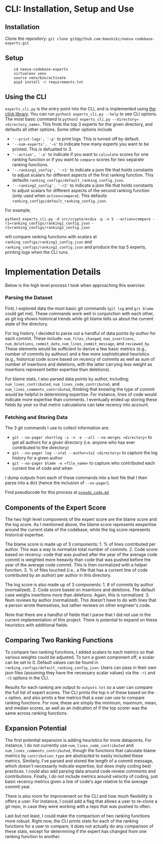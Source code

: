 # CLI: Installation, Setup and Use
## Installation
Clone the repository: `git clone git@github.com:kmashiki/neeva-codebase-experts.git`

## Setup
```
    cd neeva-codebase-experts
    virtualenv venv
    source venv/bin/activate
    pip3 install -r requirements.txt
```

## Using the CLI
`experts_cli.py` is the entry point into the CLI, and is implemented using [the click library](https://pypi.org/project/click/).
You can run `python3 experts_cli.py --help` to see CLI options.
The most basic command is `python3 experts_cli.py --directory=<directory_name>`. This finds the top 3 experts for the given directory, and defaults all other options.
Some other options include
- `'--print-logs', '-p'` to print logs. This is turned off by default.
- `'--num-experts', '-n'` to indicate how many experts you want to be printed. This is defualted to 3.
- `'--action', '-a'` to indicate if you want to `calculate` scores for one ranking function or if you want to `compare` scores for two separate ranking functions.
- `'--ranking1_config', '-r1'` to indicate a json file that holds constants to adjust scalars for different aspects of the first ranking function. This defaults `ranking_configs/default_ranking_config.json`.
- `'--ranking2_config', '-r2'` to indicate a json file that holds constants to adjust scalars for different aspects of the second ranking function (only used when `action=compare`). This defaults `ranking_configs/default_ranking_config.json`.

For example,
```
python3 experts_cli.py -d src/crypto/ecdsa -p -n 5 --action=compare -r1=ranking_configs/ranking1_config.json -r2=ranking_configs/ranking2_config.json 
```
will compare ranking functions with scalars at `ranking_configs/ranking1_config.json` and `ranking_configs/ranking2_config.json` and produce the top 5 experts, printing logs when the CLI runs.

# Implementation Details
Below is the high level process I took when approaching this exercise:

### Parsing the Dataset
First, I explored data the most basic git commands (`git log` and `git blame` could get me). These commands work well in conjunction with each other, as git log shows historical trends while git blame tells us about the current state of the directory.

For log history, I decided to parse out a handful of data points *by author* for each commit. These include: `num_files_changed`, `num_insertions`, `num_deletions`, `commit_date`, `num_lines_commit_message`, and `reviewed_by`. These elements would be sufficient to derive a few basic metrics (e.g., number of commits by authour) and a few more sophisticated heuristics (e.g., historical code score based on recency of commits as well as sum of number of insertions and deletions, with the latter carrying less weight as insertions represent better expertise than deletions).

For blame stats, I also parsed data points by author, including: `num_lines_contributed`, `num_lines_code_contributed`, and `num_lines_comments_contributed`, thinking that knowing the type of commit would be helpful in determining expertise. For instance, lines of code would indicate more expertise than comments. I eventually ended up storing these fields *by year* so that metric calculations can take recency into account.

### Fetching and Storing Data
The 3 git commands I use to collect information are:
- `git --no-pager shortlog -s -n -e --all --no-merges <directory>` to get all authors for a given directory (i.e. anyone who has ever contributed to the directory)
- `git --no-pager log --stat --author={a} <directory>` to capture the log history for a given author
- `git --no-pager blame -e <file_name>` to capture who contributed each current line of code and when

I dump outputs from each of these commands into a text file that I then parse into a dict (hence the inclusion of `--no-pager`).

Find pseudocode for this process at [`pseudo_code.md`](https://github.com/kmashiki/neeva-codebase-experts/blob/main/pseudo_code.md)

## Components of the Expert Score
The two high level components of the expert score are the blame score and the log score. As I mentioned above, the blame score represents eexpertise around the current state of the codebase, while the log score represents historical expertise.

The blame score is made up of 3 components:
    1. % of lines contributed per author. This was a way to normalize total number of commits.
    2. Code score based on recency: code that was pushed after the year of the average code commit is weighted more heeavily than code that was pushed before the year of the average code commit. This is then normalized with a helper function.
    3. % of files touched (i.e., a file that has a current line of code contributed by an author) per author in this directory.

The log score is also made up of 3 components:
    1. # of commits by author (normalized).
    2. Code score based on insertions and deletions. The default case weighs insertions more than deletions. Again, this is normalized.
    3. Num reviews by author (normalized). This doesn't have to do with lines that a person wrote themselves, but rather reviews on other engineer's code.

Note that there are a handful of fields that I parse that I did not use in the current implementation of this project. There is potential to expand on these heuristics with additional fields.

## Comparing Two Ranking Functions
To compare two ranking functions, I added scalars to each metrics so that various weights could be adjusted. To turn a given component off, a scalar can be set to 0. Default values can be found in `ranking_configs/default_ranking_config.json`. Users can pass in their own json files (assuming they have the necessary scalar values) via the `-r1` and `-r2` options in the CLI.

Results for each ranking are output to `outputs.txt` so a user can compare the full list of expert scores. The CLI prints the top n of these based on the `-n` option, and also prints a few metrics that a user can use to compare ranking functions. For now, these are simply the minimum, maximum, mean, and median scores, as well as an indication of if the top scorer was the same across ranking functions.

## Expansion Potential
The first potential expansion is adding heuristics for more datapoints. For instance, I do not currently use `num_lines_code_contributed` and `num_lines_comments_contributed`, though the functions that calculate blame metrics by `contribution_type` are abstracted to easily included these metrics. Similarly, I've parsed and stored the length of a commit message, which doesn't necessarily indicate expertise, but does imply coding best practices. I could also add parsing data around code review comments and contributions. Finally, I do not include metrics around velocity of coding, just basic recency metrics given a line of code's age relative to the average commit year.

There is also room for improvement on the CLI and how much flexibility is offers a user. For instance, I could add a flag that allows a user to re-clone a git repo, in case they were working with a repo that was pushed to often.

Last but not least, I could make the comparison of two ranking functions more robust. Right now, the CLI prints stats for each of the ranking functions for a user to compare; it does not actually do any comparison of these stats, except for determining if the expert has changed from one ranking function to another.
